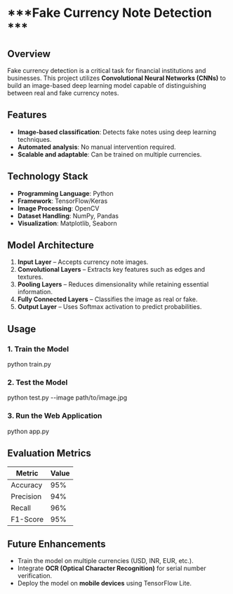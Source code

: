 # ***Fake Currency Note Detection ***

## **Overview**
Fake currency detection is a critical task for financial institutions and businesses. This project utilizes **Convolutional Neural Networks (CNNs)** to build an image-based deep learning model capable of distinguishing between real and fake currency notes.


## **Features**
- **Image-based classification**: Detects fake notes using deep learning techniques.
- **Automated analysis**: No manual intervention required.
- **Scalable and adaptable**: Can be trained on multiple currencies.

## **Technology Stack**
- **Programming Language**: Python
- **Framework**: TensorFlow/Keras
- **Image Processing**: OpenCV
- **Dataset Handling**: NumPy, Pandas
- **Visualization**: Matplotlib, Seaborn


## **Model Architecture**
1. **Input Layer** – Accepts currency note images.
2. **Convolutional Layers** – Extracts key features such as edges and textures.
3. **Pooling Layers** – Reduces dimensionality while retaining essential information.
4. **Fully Connected Layers** – Classifies the image as real or fake.
5. **Output Layer** – Uses Softmax activation to predict probabilities.


## **Usage**
### **1. Train the Model**

python train.py

### **2. Test the Model**

python test.py --image path/to/image.jpg

### **3. Run the Web Application**

python app.py


## **Evaluation Metrics**
| Metric  | Value |
|---------|-------|
| Accuracy | 95%  |
| Precision | 94% |
| Recall | 96% |
| F1-Score | 95% |

## **Future Enhancements**
- Train the model on multiple currencies (USD, INR, EUR, etc.).
- Integrate **OCR (Optical Character Recognition)** for serial number verification.
- Deploy the model on **mobile devices** using TensorFlow Lite.


